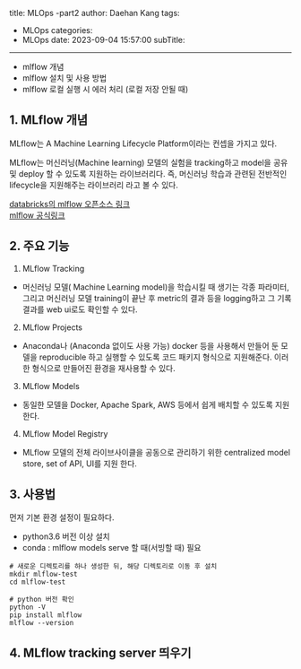 title: MLOps -part2
author: Daehan Kang
tags:
  - MLOps
categories:
  - MLOps
date: 2023-09-04 15:57:00
subTitle:
---
- mlflow 개념
- mlflow 설치 및 사용 방법
- mlflow 로컬 실행 시 에러 처리 (로컬 저장 안될 때)

## 1. MLflow 개념
MLflow는 A Machine Learning Lifecycle Platform이라는 컨셉을 가지고 있다.

MLflow는 머신러닝(Machine learning) 모델의 실험을 tracking하고 model을 공유 및 deploy 할 수 있도록 지원하는 라이브러리다. 즉, 머신러닝 학습과 관련된 전반적인 lifecycle을 지원해주는 라이브러리 라고 볼 수 있다.

[databricks의 mlflow 오픈소스 링크](https://www.databricks.com/product/managed-mlflow)
<br>
[mlflow 공식링크](https://mlflow.org/)

## 2. 주요 기능

1.  MLflow Tracking
- 머신러닝 모델( Machine Learning model)을 학습시킬 때 생기는 각종 파라미터, 그리고 머신러닝 모델 training이 끝난 후 metric의 결과 등을 logging하고 그 기록 결과를 web ui로도 확인할 수 있다.
2.  MLflow Projects
- Anaconda나 (Anaconda 없이도 사용 가능) docker 등을 사용해서 만들어 둔 모델을 reproducible 하고 실행할 수 있도록 코드 패키지 형식으로 지원해준다. 이러한 형식으로 만들어진 환경을 재사용할 수 있다.
3.  MLflow Models
- 동일한 모델을 Docker, Apache Spark, AWS 등에서 쉽게 배치할 수 있도록 지원한다.
4.  MLflow Model Registry
- MLflow 모델의 전체 라이브사이클을 공동으로 관리하기 위한 centralized model store, set of API, UI를 지원 한다.

## 3. 사용법

먼저 기본 환경 설정이 필요하다.
- python3.6 버전 이상 설치
- conda : mlflow models serve 할 때(서빙할 때) 필요

```
# 새로운 디렉토리를 하나 생성한 뒤, 해당 디렉토리로 이동 후 설치
mkdir mlflow-test
cd mlflow-test 

# python 버전 확인 
python -V 
pip install mlflow
mlflow --version
```

## 4. MLflow tracking server 띄우기

